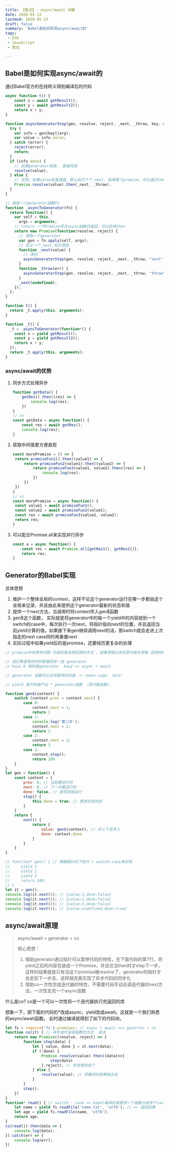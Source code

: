 ```yaml
---
title: 【笔记】- async/await 详解
date: 2020-05-13
lastmod: 2020-05-13
draft: false
summary: 'Babel是如何实现async/await的'
tags:
 - ES6
 - JavaScript
 - 笔记

---
```


## Babel是如何实现async/await的

通过Babel官方的在线转义得到编译后的代码

```javascript
async function t() {
    const x = await getResult();
  	const y = await getResult2();
  	return x + y;
}
```

```javascript
function asyncGeneratorStep(gen, resolve, reject, _next, _throw, key, arg) {
  try {
    var info = gen[key](arg);
    var value = info.value;
  } catch (error) {
    reject(error);
    return;
  }
  if (info.done) {
    // 如果generator完成， 直接完成
    resolve(value);
  } else {
    // 否则，如果value是普通值，那么执行下个_next, 如果是个promise，可以通过then来自行判断进入next还是throw
    Promise.resolve(value).then(_next, _throw);
  }
}

// 接收一个generator函数fn
function _asyncToGenerator(fn) {
  return function() {
    var self = this,
      args = arguments;
    // return 一个Promise符合async函数的返回，可以后续then
    return new Promise(function(resolve, reject) {
      // 得到一个generator
      var gen = fn.apply(self, args);
      // 定义一个_next,标示类型
      function _next(value) {
        // 递归
        asyncGeneratorStep(gen, resolve, reject, _next, _throw, "next", value);
      }
      function _throw(err) {
        asyncGeneratorStep(gen, resolve, reject, _next, _throw, "throw", err);
      }
      _next(undefined);
    });
  };
}

function t() {
  return _t.apply(this, arguments);
}

function _t() {
  _t = _asyncToGenerator(function*() {
    const x = yield getResult();
    const y = yield getResult2();
    return x + y;
  });
  return _t.apply(this, arguments);
}
```

### async/await的优势

1. 同步方式处理异步

   ```javascript
   function getData() {
       getRes().then((res) => {
           console.log(res);
       })
   }
   // vs
   const getData = async function() {
       const res = await getRes();
       console.log(res);
   }
   
   ```

2. 获取中间值更方便直观

   ```javascript
   const morePromise = () => {
   	return promiseFun1().then((value1) => {
   		return promiseFun2(value1).then((value2) => {
   			return promiseFun3(value1, value2).then((res) => {
   				console.log(res);
   			})
   		}) 
   	})
   }
   // vs
   const morePromise = async function() {
   	const value1 = await promiseFun1();
   	const value2 = await promiseFun2(value1);
   	const res = await promiseFun3(value1, valuw2);
   	return res;
   }
   
   ```

3. 可以配合Promise.all来实现并行异步

   ```javascript
   const a = async function() {
       const res = await Promise.all[getRes1(), getRes2()];
       return res;
   }
   ```

   

## Generator的Babel实现

总体思想

1. 维护一个整体全局的context，这样不论这个generator运行在哪一步都由这个全局来记录，并且由此来提供这个generator最新的状态和值
2. 提供一个next方法，当调用时将context传入gen$函数
3. gen$这个函数， 实际就是将generator中的每一个yield中的内容放到一个switch的case中，每次执行一次next，将指针指向next的位置，并且返回当前yield计算的值。如果接下来gen继续调用next的话，那switch就会走进上次指定的next case同时再重置next
4. 实际过程中如果yield后的是promise，还要经历更复杂的处理

```javascript
// promise中有很多问题 内部还是采用回调的方式 ，如果逻辑过多还是可能会导致 回调地狱

// 我们希望写的代码更像同步一些 generator 
// koa1.0 用的是generator  koa2 => async + await

// generator 函数可以实现暂停的功能 -> redux-saga （dva）

// yield 表示的是产出 * generator函数 （迭代器函数）

function gen$(context) {
    switch (context.prev = context.next) {
        case 0:
            context.next = 1;
            return 1
        case 1:
            console.log('第二步');
            context.next = 2;
            return 2
        case 2:
            context.next = 3;
            return 3
        case 3:
            context.stop();
            return 100
    }
}
let gen = function() {
    const context = {
        prev: 0, // 当前要运行的
        next: 0, // 下一次要运行的
        done: false, // 是否完成运行
        stop() {
            this.done = true; // 更改完成状态
        }
    }
    return {
        next() {
            return {
                value: gen$(context), // 将上下文传入
                done: context.done
            }
        }
    }
}

// function* gen() { // 根据指针向下执行 + switch-case来实现
//     yield 1
//     yield 2
//     yield 3
//     return 100;
// }
let it = gen();
console.log(it.next()); // {value:1,done:false}
console.log(it.next()); // {value:2,done:false}
console.log(it.next()); // {value:3,done:false}
console.log(it.next()); // {value:undefined,done:true}
```

## async/await原理

> async/await = generator + co
>
> 核心思想：
>
> 1. 借助generator通过指针可以暂停代码的特性，在下面代码的第7行，将yield之后的内容包装成一个Promise，并且仅当then时才step下一步，这样的结果就是只有当这个promise被resolve了，generator的指针才会走到下一步去，这样就完美实现了异步代码的同步化
> 2. 借助co一次性完成迭代器的特性，不需要代码手动去调迭代器的next方法，一次性走完一个async函数

什么是co?  co是一个可以一次性将一个迭代器执行完返回的库

想象一下，把下面的代码的*改成async，yield改成await。这就是一个我们熟悉的async/await函数。 此时通过编译就得到了如下的代码块。

```javascript
let fs = require('fs').promises; // async + await === ganertor + co
function co(it) { // 异步迭代采用函数的方式  语法
    return new Promise((resolve, reject) => {
        function step(data) {
            let { value, done } = it.next(data);
            if (!done) {
                Promise.resolve(value).then((data)=>{
                    step(data)
                },reject); // 失败就失败了
            } else {
                resolve(value); // 将最终的结果抛出去
            }
        }
        step();
    })
}
function* read() { // switch - case => babel编译后就是把一个函数分成多个case 采用指针的方式向下移动
    let name = yield fs.readFile('name.txt', 'utf8'); // => 返回结果
    let age = yield fs.readFile(name, 'utf8');
    return age;
}
co(read()).then(data => {
    console.log(data);
}).catch(err => {
    console.log(err);
})
```

